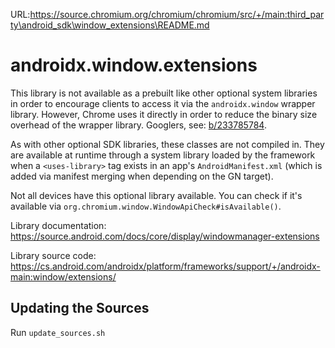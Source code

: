URL:https://source.chromium.org/chromium/chromium/src/+/main:third_party\android_sdk\window_extensions\README.md
# androidx.window.extensions

This library is not available as a prebuilt like other optional system
libraries in order to encourage clients to access it via the `androidx.window`
wrapper library. However, Chrome uses it directly in order to reduce the binary
size overhead of the wrapper library. Googlers, see: [b/233785784].

As with other optional SDK libraries, these classes are not compiled in. They
are available at runtime through a system library loaded by the framework
when a `<uses-library>` tag exists in an app's `AndroidManifest.xml` (which is
added via manifest merging when depending on the GN target).

Not all devices have this optional library available. You can check if it's
available via `org.chromium.window.WindowApiCheck#isAvailable()`.

Library documentation: https://source.android.com/docs/core/display/windowmanager-extensions

Library source code: https://cs.android.com/androidx/platform/frameworks/support/+/androidx-main:window/extensions/

[b/233785784]: http://b/233785784

## Updating the Sources

Run `update_sources.sh`
